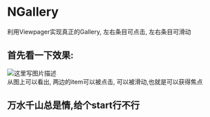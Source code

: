 # NGallery
利用Viewpager实现真正的Gallery, 左右条目可点击, 左右条目可滑动
## 首先看一下效果:
![这里写图片描述](http://img.blog.csdn.net/20170523135721200?watermark/2/text/aHR0cDovL2Jsb2cuY3Nkbi5uZXQvcXFfMzM0MDgyMzU=/font/5a6L5L2T/fontsize/400/fill/I0JBQkFCMA==/dissolve/70/gravity/SouthEast)<br>
  从图上可以看出, 两边的item可以被点击, 可以被滑动,也就是可以获得焦点
## 万水千山总是情,给个start行不行
